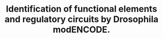 ---
layout: page
title: " Identification of functional elements and regulatory circuits by Drosophila modENCODE."
breadcrumb: true
categories:
    - publication
## publication related information
pub:
    authors: " Sushmita Roy, Jason Ernst, Peter V. Kharchenko, Pouya Kheradpour, Nicolas Negre, Matthew L. Eaton, Jane M. Landolin, Christopher A. Bristow, Lijia Ma, Michael F. Lin, Stefan Washietl, Bradley I. Arshinoff, Ferhat Ay, Patrick E. Meyer, Nicolas Robine, Nicole L. Washington, Luisa Di Stefano, Eugene Berezikov, Christopher D. Brown, Rogerio Candeias, Joseph W. Carlson, Adrian Carr, Irwin Jungreis, Daniel Marbach, Rachel Sealfon, Michael Y. Tolstorukov, Sebastian Will, Artyom A. Alekseyenko, Carlo Artieri, Benjamin W. Booth, Angela N. Brooks, Qi Dai, Carrie A. Davis, Michael O. Duff, Xin Feng, Andrey A. Gorchakov, Tingting Gu, Jorja G. Henikoff, Philipp Kapranov, Renhua Li, Heather K. MacAlpine, John Malone, Aki Minoda, Jared Nordman, Katsutomo Okamura, Marc Perry, Sara K. Powell, Nicole C. Riddle, Akiko Sakai, Anastasia Samsonova, Jeremy E. Sandler, Yuri B. Schwartz, Noa Sher, Rebecca Spokony, David Sturgill, Marijke van Baren, Kenneth H. Wan, Li Yang, Charles Yu, Elise Feingold, Peter Good, Mark Guyer, Rebecca Lowdon, Kami Ahmad, Justen Andrews, Bonnie Berger, Steven E. Brenner, Michael R. Brent, Lucy Cherbas, Sarah C. R. Elgin, Thomas R. Gingeras, Robert Grossman, Roger A. Hoskins, Thomas C. Kaufman, William Kent, Mitzi I. Kuroda, Terry Orr-Weaver, Norbert Perrimon, Vincenzo Pirrotta, James W. Posakony, Bing Ren, Steven Russell, Peter Cherbas, Brenton R. Graveley, Suzanna Lewis, Gos Micklem, Brian Oliver, Peter J. Park, Susan E. Celniker, Steven Henikoff, Gary H. Karpen, Eric C. Lai, David M. MacAlpine, Lincoln D. Stein, Kevin P. White,  Manolis Kellis"
    journal: " Science (New York N.Y.)"
    date: 2010-12-24
    doi:  10.1126/science.1198374
    volume:  330
    pages:  1787--1797
    number:  6012
    abstract: " To gain insight into how genomic information is translated into cellular and developmental programs, the Drosophila model organism Encyclopedia of DNA Elements (modENCODE) project is comprehensively mapping transcripts, histone modifications, chromosomal proteins, transcription factors, replication proteins  and intermediates, and nucleosome properties across a developmental time course and in multiple cell lines. We have generated more than 700 data sets and discovered protein-coding, noncoding, RNA regulatory, replication, and chromatin  elements, more than tripling the annotated portion of the Drosophila genome. Correlated activity patterns of these elements reveal a functional regulatory network, which predicts putative new functions for genes, reveals stage- and tissue-specific regulators, and enables gene-expression prediction. Our results provide a foundation for directed experimental and computational studies in Drosophila and related species and also a model for systematic data integration toward comprehensive genomic and functional annotation.,"
---